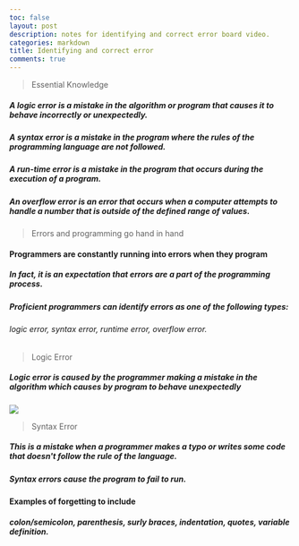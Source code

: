 ```yaml
---
toc: false
layout: post
description: notes for identifying and correct error board video.
categories: markdown
title: Identifying and correct error 
comments: true
---
```


> Essential Knowledge

##### A logic error is a mistake in the algorithm or program that causes it to behave incorrectly or unexpectedly.
##### A syntax error is a mistake in the program where the rules of the programming language are not followed.
##### A run-time error is a mistake in the program that occurs during the execution of a program.
##### An overflow error is an error that occurs when a computer attempts to handle a number that is outside of the defined range of values.

> Errors and programming go hand in hand

#### Programmers are constantly running into errors when they program

##### In fact, it is an expectation that errors are a part of the programming process.
##### Proficient programmers can identify errors as one of the following types:
###### logic error, syntax error, runtime error, overflow error.

> Logic Error

##### Logic error is caused by the programmer making a mistake in the algorithm which causes by program to behave unexpectedly

![](vscode-remote://wsl%2Bubuntu-20.04/home/antony/antony-s-fastpage/images/logic%20error.PNG)

> Syntax Error

##### This is a mistake when a programmer makes a typo or writes some code that doesn't follow the rule of the language.
##### Syntax errors cause the program to fail to run.

#### Examples of forgetting to include
##### colon/semicolon, parenthesis, surly braces, indentation, quotes, variable definition.



